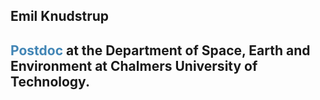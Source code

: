 <!-- <h1> My webpage </h1> -->
<!-- Click <a href="https://emilknudstrup.github.io/">here<a>. -->
<h2><a href="https://emilknudstrup.github.io/" class="custom-link">Emil Knudstrup</a><h2>
<p><a href="https://www.chalmers.se/en/persons/emilkn/" class="postdoc-link">Postdoc</a> at the Department of Space, Earth and Environment at Chalmers University of Technology.</p>

<style>
.custom-link {
   color: #00000;
    text-decoration: none;
}

.custom-link:hover {
    color: #d8dcd6; /* Hover color */
}

.postdoc-link {
    color: #4185b5;
    text-decoration: none;
}

.postdoc-link:hover {
    color: #ca3131; /* Hover color */
}
</style>